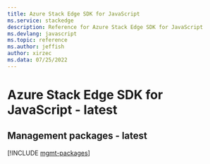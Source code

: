 ```yaml
---
title: Azure Stack Edge SDK for JavaScript
ms.service: stackedge
description: Reference for Azure Stack Edge SDK for JavaScript
ms.devlang: javascript
ms.topic: reference
ms.author: jeffish
author: xirzec
ms.data: 07/25/2022
---
```

# Azure Stack Edge SDK for JavaScript - latest

## Management packages - latest
[!INCLUDE [mgmt-packages](stack-edge-mgmt-index.md)]